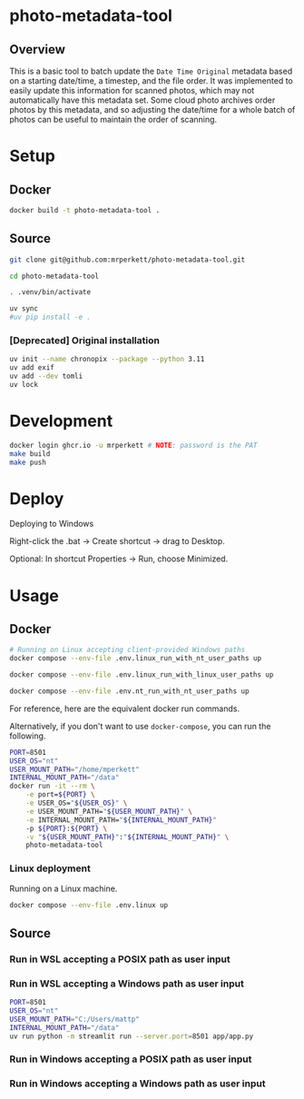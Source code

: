 # photo-metadata-tool
## Overview

This is a basic tool to batch update the `Date Time Original` metadata based on a starting date/time, a timestep, and the file order.  It was implemented to easily update this information for scanned photos, which may not automatically have this metadata set.  Some cloud photo archives order photos by this metadata, and so adjusting the date/time for a whole batch of photos can be useful to maintain the order of scanning.

# Setup

## Docker

```bash
docker build -t photo-metadata-tool .
```

## Source

```bash
git clone git@github.com:mrperkett/photo-metadata-tool.git

cd photo-metadata-tool

. .venv/bin/activate

uv sync
#uv pip install -e .


```

### [Deprecated] Original installation

```bash
uv init --name chronopix --package --python 3.11
uv add exif
uv add --dev tomli
uv lock
```

# Development

```bash
docker login ghcr.io -u mrperkett # NOTE: password is the PAT
make build
make push
```

# Deploy

Deploying to Windows


Right-click the .bat → Create shortcut → drag to Desktop.

Optional: In shortcut Properties → Run, choose Minimized.



# Usage

## Docker

```bash
# Running on Linux accepting client-provided Windows paths
docker compose --env-file .env.linux_run_with_nt_user_paths up

docker compose --env-file .env.linux_run_with_linux_user_paths up

docker compose --env-file .env.nt_run_with_nt_user_paths up
```

For reference, here are the equivalent docker run commands.

Alternatively, if you don't want to use `docker-compose`, you can run the following.

```bash
PORT=8501
USER_OS="nt"
USER_MOUNT_PATH="/home/mperkett"
INTERNAL_MOUNT_PATH="/data"
docker run -it --rm \
    -e port=${PORT} \
    -e USER_OS="${USER_OS}" \
    -e USER_MOUNT_PATH="${USER_MOUNT_PATH}" \
    -e INTERNAL_MOUNT_PATH="${INTERNAL_MOUNT_PATH}"
    -p ${PORT}:${PORT} \
    -v "${USER_MOUNT_PATH}":"${INTERNAL_MOUNT_PATH}" \
    photo-metadata-tool
```

### Linux deployment

Running on a Linux machine.

```bash
docker compose --env-file .env.linux up
```


## Source




### Run in WSL accepting a POSIX path as user input


### Run in WSL accepting a Windows path as user input

```bash
PORT=8501
USER_OS="nt"
USER_MOUNT_PATH="C:/Users/mattp"
INTERNAL_MOUNT_PATH="/data"
uv run python -m streamlit run --server.port=8501 app/app.py
```


### Run in Windows accepting a POSIX path as user input


### Run in Windows accepting a Windows path as user input
